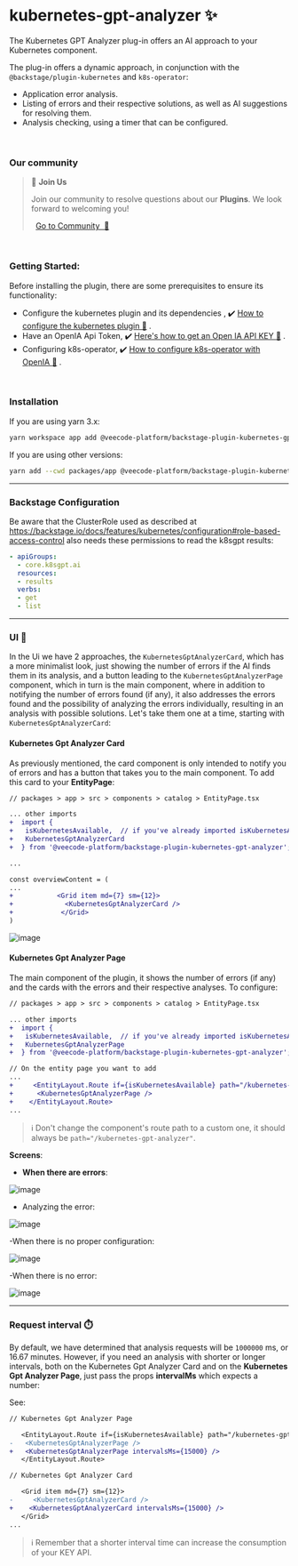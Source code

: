 # kubernetes-gpt-analyzer ✨

The Kubernetes GPT Analyzer plug-in offers an AI approach to your Kubernetes component.

The plug-in offers a dynamic approach, in conjunction with the `@backstage/plugin-kubernetes` and `k8s-operator`:

- Application error analysis.
- Listing of errors and their respective solutions, as well as AI suggestions for resolving them.
- Analysis checking, using a timer that can be configured.
  
<br>

### Our community 

> 💬  **Join Us**
>
> Join our community to resolve questions about our **Plugins**. We look forward to welcoming you! <br>
>
>    [Go to Community  🚀](https://github.com/orgs/veecode-platform/discussions)

<br>

### Getting Started:



Before installing the plugin, there are some prerequisites to ensure its functionality:

- Configure the kubernetes plugin and its dependencies , :heavy_check_mark: [How to configure the kubernetes plugin :page_with_curl:](https://backstage.io/docs/features/kubernetes/) .
- Have an OpenIA Api Token, :heavy_check_mark: [Here's how to get an Open IA API KEY :page_with_curl:](https://openai.com/index/openai-api/) .
- Configuring k8s-operator, :heavy_check_mark: [How to configure k8s-operator with OpenIA :page_with_curl:](https://github.com/k8sgpt-ai/k8sgpt-operator/) .
<br>


### Installation

If you are using yarn 3.x:

```bash
yarn workspace app add @veecode-platform/backstage-plugin-kubernetes-gpt-analyzer
```

If you are using other versions:

```bash
yarn add --cwd packages/app @veecode-platform/backstage-plugin-kubernetes-gpt-analyzer
```


---


### Backstage Configuration

Be aware that the ClusterRole used as described at https://backstage.io/docs/features/kubernetes/configuration#role-based-access-control also needs these permissions to read the k8sgpt results:

```yaml
- apiGroups:
  - core.k8sgpt.ai
  resources:
  - results
  verbs:
  - get
  - list
```

---

### UI 🎨

In the Ui we have 2 approaches, the `KubernetesGptAnalyzerCard`, which has a more minimalist look, just showing the number of errors if the AI finds them in its analysis, and a button leading to the `KubernetesGptAnalyzerPage` component, which in turn is the main component, where in addition to notifying the number of errors found (if any), it also addresses the errors found and the possibility of analyzing the errors individually, resulting in an analysis with possible solutions.
Let's take them one at a time, starting with `KubernetesGptAnalyzerCard`:


#### Kubernetes Gpt Analyzer Card

As previously mentioned, the card component is only intended to notify you of errors and has a button that takes you to the main component.
To add this card to your **EntityPage**:

```diff
// packages > app > src > components > catalog > EntityPage.tsx

... other imports
+  import {
+   isKubernetesAvailable,  // if you've already imported isKubernetesAvailable from the @backstage/plugin-kubernetes plugin, you don't need to import it again
+   KubernetesGptAnalyzerCard
+  } from '@veecode-platform/backstage-plugin-kubernetes-gpt-analyzer'; 

...

const overviewContent = (
...
+           <Grid item md={7} sm={12}>
+             <KubernetesGptAnalyzerCard />
+            </Grid>
)

```

![image](https://github.com/veecode-platform/platform-backstage-plugins/assets/84424883/d1579577-fbcd-4f5b-9689-bcc2c648bd89)
<br>


#### Kubernetes Gpt Analyzer Page

The main component of the plugin, it shows the number of errors (if any) and the cards with the errors and their respective analyses.
To configure:

```diff
// packages > app > src > components > catalog > EntityPage.tsx

... other imports
+  import {
+   isKubernetesAvailable,  // if you've already imported isKubernetesAvailable from the @backstage/plugin-kubernetes plugin, you don't need to import it again
+   KubernetesGptAnalyzerPage
+  } from '@veecode-platform/backstage-plugin-kubernetes-gpt-analyzer'; 

// On the entity page you want to add
...
+     <EntityLayout.Route if={isKubernetesAvailable} path="/kubernetes-gpt-analyzer" title="Kubernetes GPT">
+      <KubernetesGptAnalyzerPage />
+    </EntityLayout.Route>
...

```

> ℹ️ Don't change the component's route path to a custom one, it should always be `path="/kubernetes-gpt-analyzer"`.

**Screens**:

- **When there are errors**:
  
![image](https://github.com/veecode-platform/platform-backstage-plugins/assets/84424883/b06c1851-96f2-4990-bd7a-8902339b0b1d)

- Analyzing the error:

![image](https://github.com/veecode-platform/platform-backstage-plugins/assets/84424883/1349d500-a66e-4daf-8816-5cd3de56b8fc)

-When there is no proper configuration:

![image](https://github.com/veecode-platform/platform-backstage-plugins/assets/84424883/b5cb8d71-7c3a-4870-8326-357b5d4066a1)

-When there is no error:

![image](https://github.com/veecode-platform/platform-backstage-plugins/assets/84424883/2f346a55-33ad-4852-8c6a-ccbb80cb1f3e)

---

### Request interval ⏱️

By default, we have determined that analysis requests will be `1000000` ms, or 16.67 minutes. However, if you need an analysis with shorter or longer intervals, both on the Kubernetes Gpt Analyzer Card and on the **Kubernetes Gpt Analyzer Page**, just pass the props **intervalMs** which expects a number:

See:

```diff
// Kubernetes Gpt Analyzer Page

   <EntityLayout.Route if={isKubernetesAvailable} path="/kubernetes-gpt-analyzer" title="Kubernetes GPT">
-   <KubernetesGptAnalyzerPage />
+   <KubernetesGptAnalyzerPage intervalsMs={15000} />
   </EntityLayout.Route>

// Kubernetes Gpt Analyzer Card

   <Grid item md={7} sm={12}>
-     <KubernetesGptAnalyzerCard />
+    <KubernetesGptAnalyzerCard intervalsMs={15000} />
   </Grid>
...
```

> ℹ️ Remember that a shorter interval time can increase the consumption of your KEY API.
